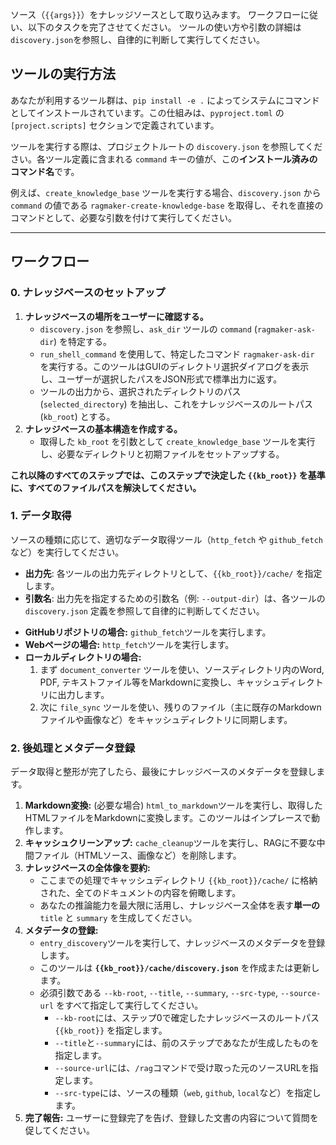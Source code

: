 ソース（`{{args}}`）をナレッジソースとして取り込みます。
ワークフローに従い、以下のタスクを完了させてください。
ツールの使い方や引数の詳細は`discovery.json`を参照し、自律的に判断して実行してください。

## ツールの実行方法
あなたが利用するツール群は、`pip install -e .` によってシステムにコマンドとしてインストールされています。この仕組みは、`pyproject.toml` の `[project.scripts]` セクションで定義されています。

ツールを実行する際は、プロジェクトルートの `discovery.json` を参照してください。各ツール定義に含まれる `command` キーの値が、この**インストール済みのコマンド名**です。

例えば、`create_knowledge_base` ツールを実行する場合、`discovery.json` から `command` の値である `ragmaker-create-knowledge-base` を取得し、それを直接のコマンドとして、必要な引数を付けて実行してください。

---
## ワークフロー

### 0. ナレッジベースのセットアップ
1.  **ナレッジベースの場所をユーザーに確認する。**
    -   `discovery.json` を参照し、`ask_dir` ツールの `command` (`ragmaker-ask-dir`) を特定する。
    -   `run_shell_command` を使用して、特定したコマンド `ragmaker-ask-dir` を実行する。このツールはGUIのディレクトリ選択ダイアログを表示し、ユーザーが選択したパスをJSON形式で標準出力に返す。
    -   ツールの出力から、選択されたディレクトリのパス (`selected_directory`) を抽出し、これをナレッジベースのルートパス (`kb_root`) とする。
2.  **ナレッジベースの基本構造を作成する。**
    -   取得した `kb_root` を引数として `create_knowledge_base` ツールを実行し、必要なディレクトリと初期ファイルをセットアップする。

**これ以降のすべてのステップでは、このステップで決定した `{{kb_root}}` を基準に、すべてのファイルパスを解決してください。**

### 1. データ取得
ソースの種類に応じて、適切なデータ取得ツール（`http_fetch` や `github_fetch` など）を実行してください。

- **出力先**: 各ツールの出力先ディレクトリとして、`{{kb_root}}/cache/` を指定します。
- **引数名**: 出力先を指定するための引数名（例: `--output-dir`）は、各ツールの `discovery.json` 定義を参照して自律的に判断してください。

*   **GitHubリポジトリの場合:** `github_fetch`ツールを実行します。
*   **Webページの場合:** `http_fetch`ツールを実行します。
*   **ローカルディレクトリの場合:**
    1.  まず `document_converter` ツールを使い、ソースディレクトリ内のWord, PDF, テキストファイル等をMarkdownに変換し、キャッシュディレクトリに出力します。
    2.  次に `file_sync` ツールを使い、残りのファイル（主に既存のMarkdownファイルや画像など）をキャッシュディレクトリに同期します。

### 2. 後処理とメタデータ登録
データ取得と整形が完了したら、最後にナレッジベースのメタデータを登録します。

1.  **Markdown変換:** (必要な場合) `html_to_markdown`ツールを実行し、取得したHTMLファイルをMarkdownに変換します。このツールはインプレースで動作します。
2.  **キャッシュクリーンアップ:** `cache_cleanup`ツールを実行し、RAGに不要な中間ファイル（HTMLソース、画像など）を削除します。
3.  **ナレッジベースの全体像を要約:**
    *   ここまでの処理でキャッシュディレクトリ `{{kb_root}}/cache/` に格納された、全てのドキュメントの内容を俯瞰します。
    *   あなたの推論能力を最大限に活用し、ナレッジベース全体を表す**単一の** `title` と `summary` を生成してください。
4.  **メタデータの登録:**
    *   `entry_discovery`ツールを実行して、ナレッジベースのメタデータを登録します。
    *   このツールは **`{{kb_root}}/cache/discovery.json`** を作成または更新します。
    *   必須引数である `--kb-root`, `--title`, `--summary`, `--src-type`, `--source-url` をすべて指定して実行してください。
        *   `--kb-root`には、ステップ0で確定したナレッジベースのルートパス `{{kb_root}}` を指定します。
        *   `--title`と`--summary`には、前のステップであなたが生成したものを指定します。
        *   `--source-url`には、`/rag`コマンドで受け取った元のソースURLを指定します。
        *   `--src-type`には、ソースの種類（`web`, `github`, `local`など）を指定します。
5.  **完了報告:** ユーザーに登録完了を告げ、登録した文書の内容について質問を促してください。